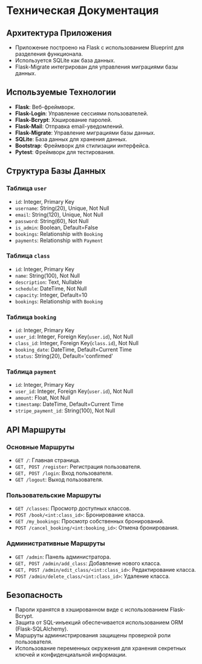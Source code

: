 # Техническая Документация

## Архитектура Приложения

- Приложение построено на Flask с использованием Blueprint для разделения функционала.
- Используется SQLite как база данных.
- Flask-Migrate интегрирован для управления миграциями базы данных.

## Используемые Технологии

- **Flask**: Веб-фреймворк.
- **Flask-Login**: Управление сессиями пользователей.
- **Flask-Bcrypt**: Хэширование паролей.
- **Flask-Mail**: Отправка email-уведомлений.
- **Flask-Migrate**: Управление миграциями базы данных.
- **SQLite**: База данных для хранения данных.
- **Bootstrap**: Фреймворк для стилизации интерфейса.
- **Pytest**: Фреймворк для тестирования.

## Структура Базы Данных

### Таблица `user`

- `id`: Integer, Primary Key
- `username`: String(20), Unique, Not Null
- `email`: String(120), Unique, Not Null
- `password`: String(60), Not Null
- `is_admin`: Boolean, Default=False
- `bookings`: Relationship with `Booking`
- `payments`: Relationship with `Payment`

### Таблица `class`

- `id`: Integer, Primary Key
- `name`: String(100), Not Null
- `description`: Text, Nullable
- `schedule`: DateTime, Not Null
- `capacity`: Integer, Default=10
- `bookings`: Relationship with `Booking`

### Таблица `booking`

- `id`: Integer, Primary Key
- `user_id`: Integer, Foreign Key(`user.id`), Not Null
- `class_id`: Integer, Foreign Key(`class.id`), Not Null
- `booking_date`: DateTime, Default=Current Time
- `status`: String(20), Default='confirmed'

### Таблица `payment`

- `id`: Integer, Primary Key
- `user_id`: Integer, Foreign Key(`user.id`), Not Null
- `amount`: Float, Not Null
- `timestamp`: DateTime, Default=Current Time
- `stripe_payment_id`: String(100), Not Null

## API Маршруты

### Основные Маршруты

- `GET /`: Главная страница.
- `GET, POST /register`: Регистрация пользователя.
- `GET, POST /login`: Вход пользователя.
- `GET /logout`: Выход пользователя.

### Пользовательские Маршруты

- `GET /classes`: Просмотр доступных классов.
- `POST /book/<int:class_id>`: Бронирование класса.
- `GET /my_bookings`: Просмотр собственных бронирований.
- `POST /cancel_booking/<int:booking_id>`: Отмена бронирования.

### Административные Маршруты

- `GET /admin`: Панель администратора.
- `GET, POST /admin/add_class`: Добавление нового класса.
- `GET, POST /admin/edit_class/<int:class_id>`: Редактирование класса.
- `POST /admin/delete_class/<int:class_id>`: Удаление класса.

## Безопасность

- Пароли хранятся в хэшированном виде с использованием Flask-Bcrypt.
- Защита от SQL-инъекций обеспечивается использованием ORM (Flask-SQLAlchemy).
- Маршруты администрирования защищены проверкой роли пользователя.
- Использование переменных окружения для хранения секретных ключей и конфиденциальной информации.